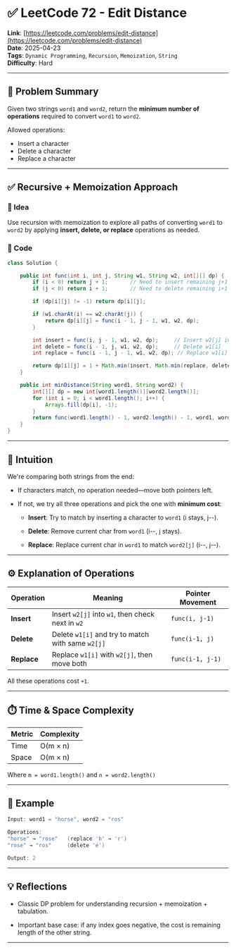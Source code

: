 # ✅ LeetCode 72 - Edit Distance

**Link**: [https://leetcode.com/problems/edit-distance](https://leetcode.com/problems/edit-distance)  
**Date**: 2025-04-23  
**Tags**: `Dynamic Programming`, `Recursion`, `Memoization`, `String`  
**Difficulty**: Hard

---

## 📘 Problem Summary

Given two strings `word1` and `word2`, return the **minimum number of operations** required to convert `word1` to `word2`.

Allowed operations:
- Insert a character
- Delete a character
- Replace a character

---

## ✅ Recursive + Memoization Approach

### 🔸 Idea

Use recursion with memoization to explore all paths of converting `word1` to `word2` by applying **insert, delete, or replace** operations as needed.

### 🔢 Code

```java
class Solution {

    public int func(int i, int j, String w1, String w2, int[][] dp) {
        if (i < 0) return j + 1;       // Need to insert remaining j+1 characters
        if (j < 0) return i + 1;       // Need to delete remaining i+1 characters

        if (dp[i][j] != -1) return dp[i][j];

        if (w1.charAt(i) == w2.charAt(j)) {
            return dp[i][j] = func(i - 1, j - 1, w1, w2, dp);
        }

        int insert = func(i, j - 1, w1, w2, dp);     // Insert w2[j] in w1
        int delete = func(i - 1, j, w1, w2, dp);     // Delete w1[i]
        int replace = func(i - 1, j - 1, w1, w2, dp); // Replace w1[i] with w2[j]

        return dp[i][j] = 1 + Math.min(insert, Math.min(replace, delete));
    }

    public int minDistance(String word1, String word2) {
        int[][] dp = new int[word1.length()][word2.length()];
        for (int i = 0; i < word1.length(); i++) {
            Arrays.fill(dp[i], -1);
        }
        return func(word1.length() - 1, word2.length() - 1, word1, word2, dp);
    }
}
````

---

## 🧠 Intuition

We're comparing both strings from the end:

- If characters match, no operation needed—move both pointers left.
    
- If not, we try all three operations and pick the one with **minimum cost**:
    
    - **Insert**: Try to match by inserting a character to `word1` (i stays, j--).
        
    - **Delete**: Remove current char from `word1` (i--, j stays).
        
    - **Replace**: Replace current char in `word1` to match `word2[j]` (i--, j--).
        

---

## ⚙️ Explanation of Operations

|Operation|Meaning|Pointer Movement|
|---|---|---|
|**Insert**|Insert `w2[j]` into `w1`, then check next in `w2`|`func(i, j-1)`|
|**Delete**|Delete `w1[i]` and try to match with same `w2[j]`|`func(i-1, j)`|
|**Replace**|Replace `w1[i]` with `w2[j]`, then move both|`func(i-1, j-1)`|

All these operations cost `+1`.

---

## ⏱️ Time & Space Complexity

|Metric|Complexity|
|---|---|
|Time|O(m × n)|
|Space|O(m × n)|

Where `m = word1.length()` and `n = word2.length()`

---

## 🧪 Example

```java
Input: word1 = "horse", word2 = "ros"

Operations:
"horse" → "rose"   (replace 'h' → 'r')
"rose" → "ros"     (delete 'e')

Output: 2
```

---

## 💡 Reflections

- Classic DP problem for understanding recursion + memoization + tabulation.
    
- Important base case: if any index goes negative, the cost is remaining length of the other string.

---
